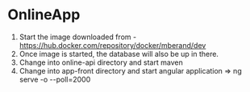 # OnlineApp

1. Start the image downloaded from - https://hub.docker.com/repository/docker/mberand/dev
2. Once image is started, the database will also be up in there. 
3. Change into online-api directory and start maven
4. Change into app-front directory and start angular application => ng serve -o --poll=2000
